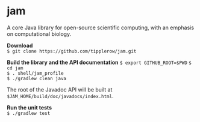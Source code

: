 jam
===

A core Java library for open-source scientific computing, with an emphasis on computational biology.

**Download**  
`$ git clone https://github.com/tipplerow/jam.git`  
  
**Build the library and the API documentation**
`$ export GITHUB_ROOT=$PWD`
`$ cd jam`  
`$ . shell/jam_profile`  
`$ ./gradlew clean java`  
  
The root of the Javadoc API will be built at `$JAM_HOME/build/doc/javadocs/index.html`.  
  
**Run the unit tests**  
`$ ./gradlew test`  

